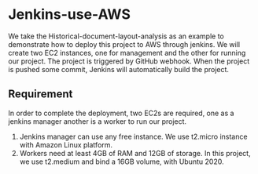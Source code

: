 # Jenkins-use-AWS
We take the Historical-document-layout-analysis as an example to demonstrate how to deploy this project to AWS through jenkins. We will create two EC2 instances, one for management and the other for running our project. The project is triggered by GitHub webhook. When the project is pushed some commit, Jenkins will automatically build the project.

## Requirement
In order to complete the deployment, two EC2s are required, one as a jenkins manager another is a worker to run our project.
1. Jenkins manager can use any free instance. We use t2.micro instance with Amazon Linux platform.
2. Workers need at least 4GB of RAM and 12GB of storage. In this project, we use t2.medium and bind a 16GB volume, with Ubuntu 2020.
